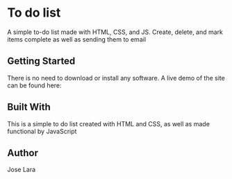 # To do list
A simple to-do list made with HTML, CSS, and JS. Create, delete, 
and mark items complete as well as sending them to email

## Getting Started

There is no need to download or install any software. A live demo of the site can be found here:

## Built With

This is a simple to do list created with HTML and CSS, as well as made functional by JavaScript

## Author

Jose Lara
